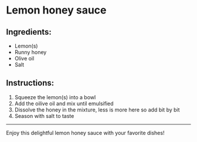 # Lemon honey sauce

## Ingredients:
- Lemon(s)
- Runny honey
- Olive oil
- Salt

## Instructions:
1. Squeeze the lemon(s) into a bowl
2. Add the oilive oil and mix until emulsified
3. Dissolve the honey in the mixture, less is more here so add bit by bit
4. Season with salt to taste

----------------

Enjoy this delightful lemon honey sauce with your favorite dishes!